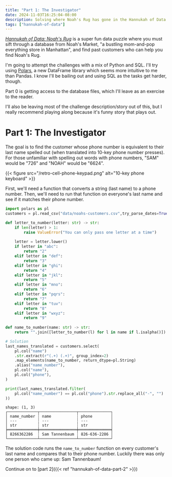 ```yaml
---
title: "Part 1: The Investigator"
date: 2024-11-03T16:25:04-08:00
description: Solving where Noah's Rug has gone in the Hannukah of Data
tags: ["hannukah-of-data"]
---
```


*[Hannukah of Data: Noah's Rug](https://hanukkah.bluebird.sh/5784/)* is a super fun data puzzle where you must sift through a database from Noah's Market, "a bustling mom-and-pop everything store in Manhattan", and find past customers who can help you find Noah's Rug.

I'm going to attempt the challenges with a mix of Python and SQL.
I'll try using [Polars](https://docs.pola.rs/), a new DataFrame library which seems more intuitive to me than Pandas.
I know I'll be bailing out and using SQL as the tasks get harder, though.

Part 0 is getting access to the database files, which I'll leave as an exercise to the reader.

I'll also be leaving most of the challenge description/story out of this, but I really recommend playing along because it's funny story that plays out.

# Part 1: The Investigator

The goal is to find the customer whose phone number is equivalent to their last name spelled out (when translated into 10-key phone number presses).
For those unfamiliar with spelling out words with phone numbers, "SAM" would be "726" and "NOAH" would be "6624".

{{< figure src="/retro-cell-phone-keypad.png" alt="10-key phone keyboard" >}}

First, we'll need a function that converts a string (last name) to a phone number. 
Then, we'll need to run that function on everyone's last name and see if it matches their phone number.

```python
import polars as pl
customers = pl.read_csv("data/noahs-customers.csv",try_parse_dates=True)
```


```python
def letter_to_number(letter: str) -> str:
    if len(letter) > 1:
        raise ValueError("You can only pass one letter at a time")
        
    letter = letter.lower()
    if letter in "abc":
        return "2"
    elif letter in "def":
        return "3"
    elif letter in "ghi":
        return "4"
    elif letter in "jkl":
        return "5"
    elif letter in "mno":
        return "6"
    elif letter in "pqrs":
        return "7"
    elif letter in "tuv":
        return "8"
    elif letter in "wxyz":
        return "9"
        
def name_to_number(name: str) -> str:
    return "".join([letter_to_number(l) for l in name if l.isalpha()])

```


```python
# Solution
last_names_translated = customers.select(
    pl.col("name")
    .str.extract(r"(.+) (.+)", group_index=2)
    .map_elements(name_to_number, return_dtype=pl.String)
    .alias("name_number"),
    pl.col("name"),
    pl.col("phone"),
)

print(last_names_translated.filter(
    pl.col("name_number") == pl.col("phone").str.replace_all("-", "")
))
```

    shape: (1, 3)
    ┌─────────────┬────────────────┬──────────────┐
    │ name_number ┆ name           ┆ phone        │
    │ ---         ┆ ---            ┆ ---          │
    │ str         ┆ str            ┆ str          │
    ╞═════════════╪════════════════╪══════════════╡
    │ 8266362286  ┆ Sam Tannenbaum ┆ 826-636-2286 │
    └─────────────┴────────────────┴──────────────┘


The solution code runs the `name_to_number` function on every customer's last name and compares that to their phone number.
Luckily there was only one person who came up: Sam Tannenbaum!

Continue on to [part 2]({{< ref "hannukah-of-data-part-2" >}})
